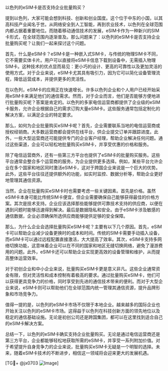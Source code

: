 以色列的eSIM卡是否支持企业批量购买？

提到以色列，大家可能会想到科技、创新和创业国度。这个位于中东的小国，以其高科技产业闻名于世。从网络安全到人工智能，再到农业技术，以色列在全球范围内都占据着重要地位。而随着移动通信技术的发展，eSIM卡作为一种新兴的SIM卡形式，在全球范围内逐渐普及。那么问题来了：以色列的eSIM卡是否支持企业批量购买呢？让我们一起来探讨这个问题。

首先，什么是eSIM卡？eSIM卡是一种嵌入式SIM卡，与传统的物理SIM卡不同，它不需要实体卡片。用户可以直接将eSIM卡信息下载到设备中，无需插入物理SIM卡。这种技术的优点显而易见：更小巧的设计、更高的可靠性以及更加灵活的使用方式。对于企业来说，eSIM卡尤其具有吸引力，因为它可以简化设备管理流程，降低运营成本，并提供更多的灵活性。

在以色列，eSIM卡的应用正在快速增长。许多以色列企业和个人用户已经开始采用eSIM卡来满足他们的通信需求。然而，对于企业而言，他们是否能够方便地进行批量购买呢？答案是肯定的。以色列的多家电信运营商都提供了企业级的eSIM卡服务，允许企业根据自己的需求订购大量eSIM卡。这些服务通常包括定制化的解决方案，以满足企业的特定要求。

那么，如何为企业批量购买eSIM卡呢？首先，企业需要联系当地的电信运营商或授权经销商。大多数运营商都会提供在线平台，供企业提交订单并跟踪进度。此外，一些大型运营商还可能提供专门的企业客户经理，帮助企业解决任何问题。通过这些渠道，企业可以轻松地批量购买eSIM卡，并享受优惠的价格和服务。

除了电信运营商外，还有一些第三方平台也提供了eSIM卡的批量购买服务。这些平台通常会整合多个运营商的服务，为企业提供更多选择。例如，某些平台允许企业在多个国家和地区同时激活eSIM卡，这对于跨国企业来说是一个巨大的优势。此外，这些平台往往还提供额外的功能，如实时监控、数据分析等，帮助企业更好地管理其通信资源。

当然，企业在批量购买eSIM卡时也需要考虑一些关键因素。首先是价格。虽然eSIM卡本身可能比传统SIM卡便宜，但企业需要确保自己能够获得最佳的价格方案。其次是技术支持。企业应该选择那些能够提供可靠技术支持的供应商，以便在遇到问题时能够迅速得到解决。最后是数据隐私和安全。由于eSIM卡涉及敏感的通信数据，企业必须确保所选供应商能够提供足够的安全保障。

那么，为什么企业会选择批量购买eSIM卡呢？主要有以下几个原因。首先，eSIM卡可以帮助企业减少设备更换时的成本和时间。传统的SIM卡需要手动插入设备，而eSIM卡可以通过远程配置直接激活，大大提高了效率。其次，eSIM卡支持多网络切换功能，这意味着企业可以在不同的国家和地区无缝切换网络，避免了漫游费用的问题。此外，eSIM卡还可以帮助企业实现更高效的设备管理和维护，从而提高整体运营效率。

对于初创企业和中小企业来说，批量购买eSIM卡更是意义非凡。这些企业通常资金有限，但对灵活性和成本控制有着极高的要求。通过批量购买eSIM卡，他们可以获得更具竞争力的价格，同时享受到先进的通信技术带来的便利。而对于大型企业来说，eSIM卡则可以帮助他们在全球范围内统一管理其通信资源，提升品牌形象和市场竞争力。

值得一提的是，以色列的eSIM卡市场不仅限于本地企业。越来越多的国际企业也开始关注以色列的eSIM卡市场。这得益于以色列在科技创新方面的领先地位以及稳定的通信基础设施。无论是初创公司还是跨国集团，都可以在这里找到适合自己的eSIM卡解决方案。

总结一下，以色列的eSIM卡确实支持企业批量购买。无论是通过电信运营商还是第三方平台，企业都能够轻松地获取所需的eSIM卡，并享受一系列附加价值。对于希望提升自身竞争力的企业来说，批量购买eSIM卡无疑是一个明智的选择。未来，随着eSIM卡技术的不断进步，相信这一领域将会迎来更大的发展机遇。

[TG💪+ @jx0703 ![Image](https://github.com/user-attachments/assets/dbca1d08-cadb-493c-b0ec-ad6f7a83f270)]